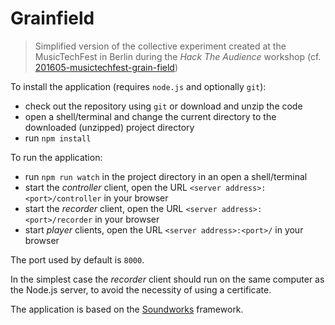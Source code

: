 # Grainfield

> Simplified version of the collective experiment created at the MusicTechFest in Berlin during the _Hack The Audience_ workshop (cf. [201605-musictechfest-grain-field](https://github.com/collective-soundworks-workshops/201605-musictechfest-grain-field))

To install the application (requires `node.js` and optionally `git`):
* check out the repository using `git` or download and unzip the code
* open a shell/terminal and change the current directory to the downloaded (unzipped) project directory
* run `npm install`

To run the application:
* run `npm run watch` in the project directory in an open a shell/terminal
* start the *controller* client, open the URL `<server address>:<port>/controller` in your browser 
* start the *recorder* client, open the URL `<server address>:<port>/recorder` in your browser 
* start *player* clients, open the URL `<server address>:<port>/` in your browser

The port used by default is `8000`.

In the simplest case the *recorder* client should run on the same computer as the Node.js server, to avoid the necessity of using a certificate.

The application is based on the [Soundworks](https://github.com/collective-soundworks/soundworks) framework.
